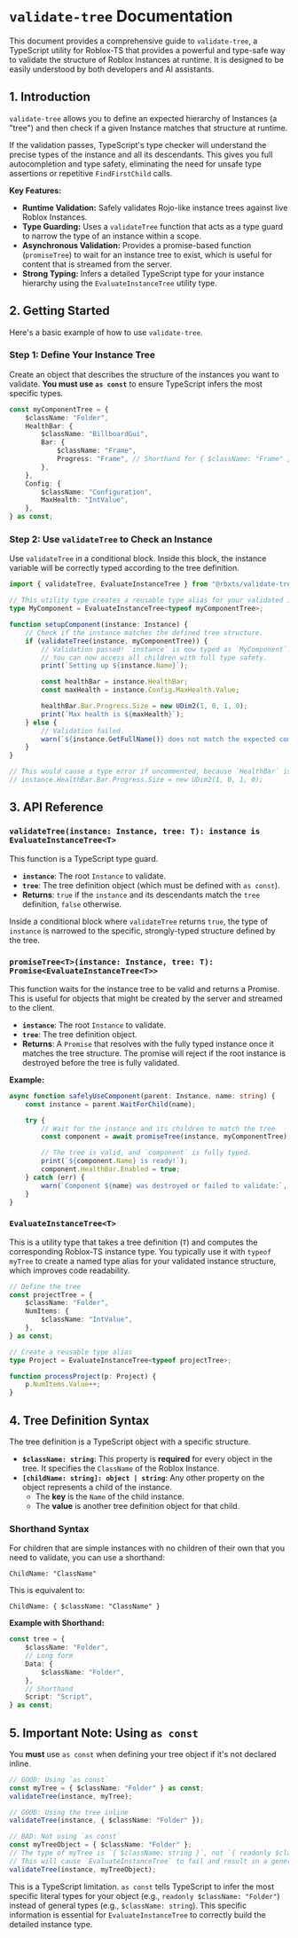 # `validate-tree` Documentation

This document provides a comprehensive guide to `validate-tree`, a TypeScript utility for Roblox-TS that provides a powerful and type-safe way to validate the structure of Roblox Instances at runtime. It is designed to be easily understood by both developers and AI assistants.

## 1. Introduction

`validate-tree` allows you to define an expected hierarchy of Instances (a "tree") and then check if a given Instance matches that structure at runtime.

If the validation passes, TypeScript's type checker will understand the precise types of the instance and all its descendants. This gives you full autocompletion and type safety, eliminating the need for unsafe type assertions or repetitive `FindFirstChild` calls.

**Key Features:**

- **Runtime Validation:** Safely validates Rojo-like instance trees against live Roblox Instances.
- **Type Guarding:** Uses a `validateTree` function that acts as a type guard to narrow the type of an instance within a scope.
- **Asynchronous Validation:** Provides a promise-based function (`promiseTree`) to wait for an instance tree to exist, which is useful for content that is streamed from the server.
- **Strong Typing:** Infers a detailed TypeScript type for your instance hierarchy using the `EvaluateInstanceTree` utility type.

## 2. Getting Started

Here's a basic example of how to use `validate-tree`.

### Step 1: Define Your Instance Tree

Create an object that describes the structure of the instances you want to validate. **You must use `as const`** to ensure TypeScript infers the most specific types.

```typescript
const myComponentTree = {
	$className: "Folder",
	HealthBar: {
		$className: "BillboardGui",
		Bar: {
			$className: "Frame",
			Progress: "Frame", // Shorthand for { $className: "Frame" }
		},
	},
	Config: {
		$className: "Configuration",
		MaxHealth: "IntValue",
	},
} as const;
```

### Step 2: Use `validateTree` to Check an Instance

Use `validateTree` in a conditional block. Inside this block, the instance variable will be correctly typed according to the tree definition.

```typescript
import { validateTree, EvaluateInstanceTree } from "@rbxts/validate-tree";

// This utility type creates a reusable type alias for your validated instance.
type MyComponent = EvaluateInstanceTree<typeof myComponentTree>;

function setupComponent(instance: Instance) {
	// Check if the instance matches the defined tree structure.
	if (validateTree(instance, myComponentTree)) {
		// Validation passed! `instance` is now typed as `MyComponent`.
		// You can now access all children with full type safety.
		print(`Setting up ${instance.Name}`);

		const healthBar = instance.HealthBar;
		const maxHealth = instance.Config.MaxHealth.Value;

		healthBar.Bar.Progress.Size = new UDim2(1, 0, 1, 0);
		print(`Max health is ${maxHealth}`);
	} else {
		// Validation failed.
		warn(`${instance.GetFullName()} does not match the expected component tree.`);
	}
}

// This would cause a type error if uncommented, because `HealthBar` is not known to exist on a generic `Instance`.
// instance.HealthBar.Bar.Progress.Size = new UDim2(1, 0, 1, 0);
```

## 3. API Reference

### `validateTree(instance: Instance, tree: T): instance is EvaluateInstanceTree<T>`

This function is a TypeScript type guard.

- **`instance`**: The root `Instance` to validate.
- **`tree`**: The tree definition object (which must be defined with `as const`).
- **Returns**: `true` if the `instance` and its descendants match the `tree` definition, `false` otherwise.

Inside a conditional block where `validateTree` returns `true`, the type of `instance` is narrowed to the specific, strongly-typed structure defined by the tree.

### `promiseTree<T>(instance: Instance, tree: T): Promise<EvaluateInstanceTree<T>>`

This function waits for the instance tree to be valid and returns a Promise. This is useful for objects that might be created by the server and streamed to the client.

- **`instance`**: The root `Instance` to validate.
- **`tree`**: The tree definition object.
- **Returns**: A `Promise` that resolves with the fully typed instance once it matches the tree structure. The promise will reject if the root instance is destroyed before the tree is fully validated.

**Example:**

```typescript
async function safelyUseComponent(parent: Instance, name: string) {
	const instance = parent.WaitForChild(name);

	try {
		// Wait for the instance and its children to match the tree
		const component = await promiseTree(instance, myComponentTree);

		// The tree is valid, and `component` is fully typed.
		print(`${component.Name} is ready!`);
		component.HealthBar.Enabled = true;
	} catch (err) {
		warn(`Component ${name} was destroyed or failed to validate:`, err);
	}
}
```

### `EvaluateInstanceTree<T>`

This is a utility type that takes a tree definition (`T`) and computes the corresponding Roblox-TS instance type. You typically use it with `typeof myTree` to create a named type alias for your validated instance structure, which improves code readability.

```typescript
// Define the tree
const projectTree = {
	$className: "Folder",
	NumItems: {
		$className: "IntValue",
	},
} as const;

// Create a reusable type alias
type Project = EvaluateInstanceTree<typeof projectTree>;

function processProject(p: Project) {
	p.NumItems.Value++;
}
```

## 4. Tree Definition Syntax

The tree definition is a TypeScript object with a specific structure.

- **`$className: string`**: This property is **required** for every object in the tree. It specifies the `ClassName` of the Roblox Instance.
- **`[childName: string]: object | string`**: Any other property on the object represents a child of the instance.
    - The **key** is the `Name` of the child instance.
    - The **value** is another tree definition object for that child.

### Shorthand Syntax

For children that are simple instances with no children of their own that you need to validate, you can use a shorthand:

`ChildName: "ClassName"`

This is equivalent to:

`ChildName: { $className: "ClassName" }`

**Example with Shorthand:**

```typescript
const tree = {
	$className: "Folder",
	// Long form
	Data: {
		$className: "Folder",
	},
	// Shorthand
	Script: "Script",
} as const;
```

## 5. Important Note: Using `as const`

You **must** use `as const` when defining your tree object if it's not declared inline.

```typescript
// GOOD: Using `as const`
const myTree = { $className: "Folder" } as const;
validateTree(instance, myTree);

// GOOD: Using the tree inline
validateTree(instance, { $className: "Folder" });

// BAD: Not using `as const`
const myTreeObject = { $className: "Folder" };
// The type of myTree is `{ $className: string }`, not `{ readonly $className: "Folder" }`
// This will cause `EvaluateInstanceTree` to fail and result in a generic `Instance` type.
validateTree(instance, myTreeObject);
```

This is a TypeScript limitation. `as const` tells TypeScript to infer the most specific literal types for your object (e.g., `readonly $className: "Folder"`) instead of general types (e.g., `$className: string`). This specific information is essential for `EvaluateInstanceTree` to correctly build the detailed instance type.
